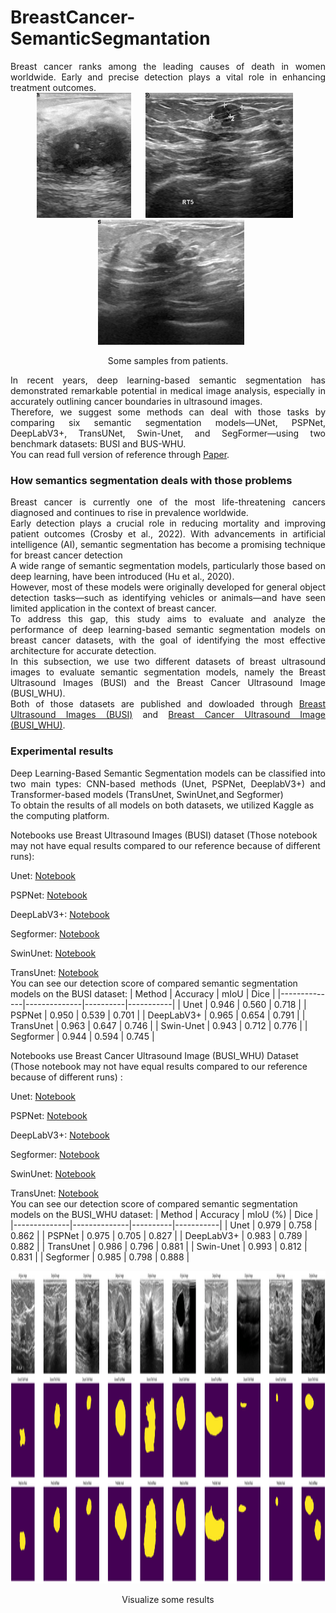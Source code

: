 # BreastCancer-SemanticSegmantation
<div align="justify">
  Breast cancer ranks among the leading causes of death in women worldwide. Early and precise detection plays a vital role in enhancing treatment outcomes.
</div>

    
<!-- ![image](resources/pot.jpg) -->
<div align="center">
  <img src="./Resources/malignant (1).png" alt="Image 1" height="200" style="margin-right: 10px;">
  <img src="./Resources/malignant (10).png" alt="Image 2" height="200" style="margin: 0 10px;">
  <img src="./Resources/malignant (100).png" alt="Image 3" height="200" style="margin-left: 10px;">
</div>

<p align="center">
  Some samples from patients.
</p>  

<div align="justify">
  In recent years, deep learning-based semantic segmentation has demonstrated remarkable potential in medical image analysis, especially in accurately outlining cancer boundaries in ultrasound images.
</div>  
<div align="justify">
  Therefore, we suggest some methods can deal with those tasks by comparing six semantic segmentation models—UNet, PSPNet, DeepLabV3+, TransUNet, Swin-Unet, and SegFormer—using two benchmark datasets: BUSI and BUS-WHU.
</div>  
<div align="justify">
  You can read full version of reference through
  <a href="https://easychair.org/conferences2/submission_download?a=34672663&submission=7283684&upload=151756">Paper</a>.
</div>  

### How semantics segmentation deals with those problems
<div align="justify">
  Breast cancer is currently one of the most life-threatening cancers diagnosed and continues to rise in prevalence worldwide.
</div>  
<div align="justify">
  Early detection plays a crucial role in reducing mortality and improving patient outcomes (Crosby et al., 2022). With advancements in artificial intelligence (AI), semantic segmentation has become a promising technique for breast cancer detection
</div>  
<div align="justify">
  A wide range of semantic segmentation models, particularly those based on deep learning, have been introduced (Hu et al., 2020).
</div>  
<div align="justify">
  However, most of these models were originally developed for general object detection tasks—such as identifying vehicles or animals—and have seen limited application in the context of breast cancer.
</div>  
<div align="justify">
  To address this gap, this study aims to evaluate and analyze the performance of deep learning-based semantic segmentation models on breast cancer datasets, with the goal of identifying the most effective architecture for accurate detection.
</div>  
   
<div align="justify">
  In this subsection, we use two different datasets of breast ultrasound images to evaluate semantic segmentation models,
namely the Breast Ultrasound Images (BUSI) and the Breast Cancer Ultrasound Image (BUSI_WHU).
</div>  
<div align="justify">
  Both of those datasets are published and dowloaded through <a href="https://www.kaggle.com/datasets/aryashah2k/breast-ultrasound-images-dataset">Breast Ultrasound Images (BUSI)</a> and <a href="https://data.mendeley.com/datasets/k6cpmwybk3/1">Breast Cancer Ultrasound Image (BUSI_WHU)</a>.
</div>  

### Experimental results  
<div align="justify">
  Deep Learning-Based Semantic Segmentation models can be classified into two main types: CNN-based methods (Unet, PSPNet, DeeplabV3+) and Transformer-based models (TransUnet, SwinUnet,and Segformer)
</div>  
To obtain the results of all models on both datasets, we utilized Kaggle as the computing platform.  

Notebooks use Breast Ultrasound Images (BUSI) dataset (Those notebook may not have equal results compared to our reference because of different runs):

Unet: [Notebook](https://www.kaggle.com/code/datnguyentien204/unet-breast-1b)  

PSPNet: [Notebook](https://www.kaggle.com/code/datnguyentien204/pspnet-breast-1b)  

DeepLabV3+: [Notebook](https://www.kaggle.com/code/datnguyentien204/deeplabv3-breast-1-without-expanded-dataset)  

Segformer: [Notebook](https://www.kaggle.com/code/datnguyentien204/segformer-breast-1b)  
 
SwinUnet: [Notebook](https://www.kaggle.com/code/giangtunhng/swin-unet-breast-1b)  

TransUnet: [Notebook](https://www.kaggle.com/code/giangtunhng/transunet-breast-1)  
You can see our detection score of compared semantic segmentation models on the BUSI dataset:
| Method       | Accuracy     | mIoU     | Dice      |
|--------------|--------------|----------|-----------|
| Unet         | 0.946        | 0.560    | 0.718     |
| PSPNet       | 0.950        | 0.539    | 0.701     |
| DeepLabV3+   | 0.965        | 0.654    | 0.791     |
| TransUnet    | 0.963        | 0.647    | 0.746     |
| Swin-Unet    | 0.943        | 0.712    | 0.776     |
| Segformer    | 0.944        | 0.594    | 0.745     |


Notebooks use Breast Cancer Ultrasound Image (BUSI_WHU) Dataset (Those notebook may not have equal results compared to our reference because of different runs) :

Unet: [Notebook](https://www.kaggle.com/code/datnguyentien204/unet-breast-2b)  

PSPNet: [Notebook](https://www.kaggle.com/code/datnguyentien204/pspnet-breast-2b)  

DeepLabV3+: [Notebook](https://www.kaggle.com/code/datnguyentien204/deeplabv3-breast-2a)  

Segformer: [Notebook](https://www.kaggle.com/code/giangtunhng/segformer-breast-2)  
 
SwinUnet: [Notebook](https://www.kaggle.com/code/giangtunhng/swin-unet-breast-2b)  

TransUnet: [Notebook](https://www.kaggle.com/code/giangtunhng/transunet-breast-2)  
You can see our detection score of compared semantic segmentation models on the BUSI_WHU dataset:
| Method       | Accuracy     | mIoU (%) | Dice      |
|--------------|--------------|----------|-----------|
| Unet         | 0.979        | 0.758    | 0.862     |
| PSPNet       | 0.975        | 0.705    | 0.827     |
| DeepLabV3+   | 0.983        | 0.789    | 0.882     |
| TransUnet    | 0.986        | 0.796    | 0.881     |
| Swin-Unet    | 0.993        | 0.812    | 0.831     |
| Segformer    | 0.985        | 0.798    | 0.888     |
<!-- ![image](resources/pot.jpg) -->
<div align="center">
  <img src="./Resources/breastcancer.png" alt="Image 1" height="500" weight="600" style="margin-right: 10px;">
</div>

<p align="center">
  Visualize some results
</p>
